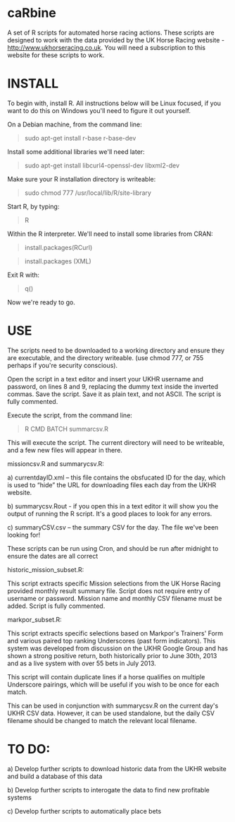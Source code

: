 caRbine
=======

A set of R scripts for automated horse racing actions. These scripts are designed to work with the data provided by the UK Horse Racing website - http://www.ukhorseracing.co.uk. You will need a subscription to this website for these scripts to work.

INSTALL
=======

To begin with, install R. All instructions below will be Linux focused, if you want to do this on Windows you'll need to figure it out yourself. 

On a Debian machine, from the command line:

> sudo apt-get install r-base r-base-dev

Install some additional libraries we'll need later:

> sudo apt-get install libcurl4-openssl-dev libxml2-dev

Make sure your R installation directory is writeable:

> sudo chmod 777 /usr/local/lib/R/site-library 

Start R, by typing:

> R

Within the R interpreter. We'll need to install some libraries from CRAN:

> install.packages(RCurl)

> install.packages (XML)

Exit R with:

> q()

Now we're ready to go.

USE
===

The scripts need to be downloaded to a working directory and ensure they are executable, and the directory writeable. (use chmod 777, or 755 perhaps if you're security conscious).

Open the script in a text editor and insert your UKHR username and password,  on lines 8 and 9, replacing the dummy text inside the inverted commas. Save the script. Save it as plain text, and not ASCII. The script is fully commented.

Execute the script, from the command line:

> R CMD BATCH summarcsv.R

This will execute the script. The current directory will need to be writeable, and a few new files will appear in there.

missioncsv.R and summarycsv.R:

a) currentdayID.xml – this file contains the obsfucated ID for the day, which is used to “hide” the URL for downloading files each day from the UKHR website.

b) summarycsv.Rout  - if you open this in a text editor it will show you the output of running the R script. It's a good places to look for any errors.

c) summaryCSV.csv – the summary CSV for the day. The file we've been looking for!

These scripts can be run using Cron, and should be run after midnight to ensure the dates are all correct

historic_mission_subset.R:

This script extracts specific Mission selections from the UK Horse Racing provided monthly result summary file. Script does not require entry of username or password. Mission name and monthly CSV filename must be added. Script is fully commented.

markpor_subset.R:

This script extracts specific selections based on Markpor's Trainers' Form and various paired top ranking Underscores (past form indicators). This system was developed from discussion on the UKHR Google Group and has shown a strong positive return, both historically prior to June 30th, 2013 and as a live system with over 55 bets in July 2013. 

This script will contain duplicate lines if a horse qualifies on multiple Underscore pairings, which will be useful if you wish to be once for each match. 

This can be used in conjunction with summarycsv.R on the current day's UKHR CSV data. However, it can be used standalone, but the daily CSV filename should be changed to match the relevant local filename.

TO DO:
======

a) Develop further scripts to download historic data from the UKHR website and build a database of this data

b) Develop further scripts to interogate the data to find new profitable systems

c) Develop further scripts to automatically place bets
